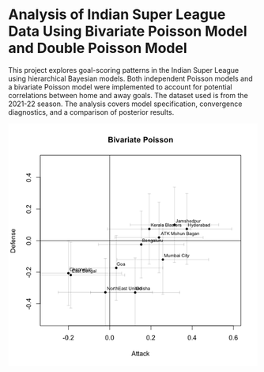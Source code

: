 # Analysis of Indian Super League Data Using Bivariate Poisson Model and Double Poisson Model

This project explores goal-scoring patterns in the Indian Super League using hierarchical Bayesian models. Both independent Poisson models and a bivariate Poisson model were implemented to account for potential correlations between home and away goals. The dataset used is from the 2021-22 season. The analysis covers model specification, convergence diagnostics, and a comparison of posterior results.

![Poisson Model Posterior Results](plots/bvp_plot.png)
